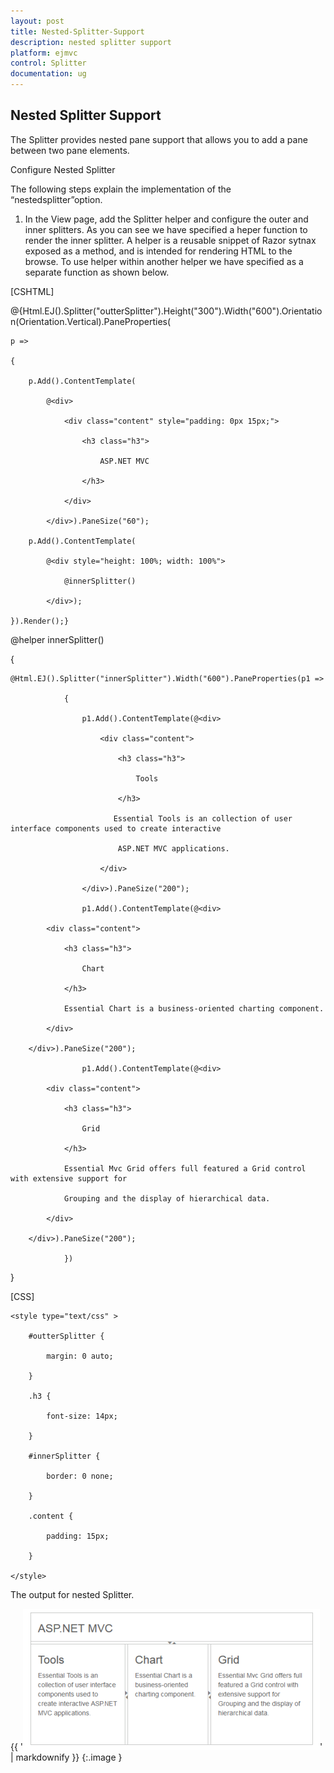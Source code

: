 ```yaml
---
layout: post
title: Nested-Splitter-Support
description: nested splitter support
platform: ejmvc
control: Splitter
documentation: ug
---
```


## Nested Splitter Support

The Splitter provides nested pane support that allows you to add a pane between two pane elements.

Configure Nested Splitter

The following steps explain the implementation of the “nestedsplitter”option.

1. In the View page, add the Splitter helper and configure the outer and inner splitters. As you can see we have specified a heper function to render the inner splitter. A helper is a reusable snippet of Razor sytnax exposed as a method, and is intended for rendering HTML to the browse. To use helper within another helper we have specified as a separate function as shown below.





[CSHTML]



@{Html.EJ().Splitter("outterSplitter").Height("300").Width("600").Orientation(Orientation.Vertical).PaneProperties(

    p =>

    {

        p.Add().ContentTemplate(

            @<div>

                <div class="content" style="padding: 0px 15px;">

                    <h3 class="h3">

                        ASP.NET MVC

                    </h3>

                </div>

            </div>).PaneSize("60");

        p.Add().ContentTemplate(

            @<div style="height: 100%; width: 100%">

                @innerSplitter()

            </div>);

    }).Render();}



@helper innerSplitter()

{

    @Html.EJ().Splitter("innerSplitter").Width("600").PaneProperties(p1 =>

                {

                    p1.Add().ContentTemplate(@<div>

                        <div class="content">

                            <h3 class="h3">

                                Tools

                            </h3>

                           Essential Tools is an collection of user interface components used to create interactive

                            ASP.NET MVC applications.

                        </div>

                    </div>).PaneSize("200");

                    p1.Add().ContentTemplate(@<div>

            <div class="content">

                <h3 class="h3">

                    Chart

                </h3>

                Essential Chart is a business-oriented charting component.

            </div>

        </div>).PaneSize("200");

                    p1.Add().ContentTemplate(@<div>

            <div class="content">

                <h3 class="h3">

                    Grid

                </h3>

                Essential Mvc Grid offers full featured a Grid control with extensive support for

                Grouping and the display of hierarchical data.

            </div>

        </div>).PaneSize("200");

                })

}



[CSS]



    <style type="text/css" >

        #outterSplitter {

            margin: 0 auto;

        }

        .h3 {

            font-size: 14px;

        }

        #innerSplitter {

            border: 0 none;

        }

        .content {

            padding: 15px;

        }

    </style>











The output for nested Splitter.



{{ '![](Nested-Splitter-Support_images/Nested-Splitter-Support_img1.png)' | markdownify }}
{:.image }


